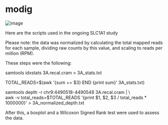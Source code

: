 

# modig


![image](https://github.com/user-attachments/assets/db1c5215-395a-4dc4-9362-ec818cd3b336)

Here are the scripts used in the ongoing SLC1A1 study

Please note: the data was normalized by calculating the total mapped reads for each sample, dividing raw counts by this value, and scaling to reads per million (RPM).

These steps were the following:

  samtools idxstats 3A.recal.cram > 3A_stats.txt           
  
  TOTAL_READS=$(awk '{sum += $3} END {print sum}' 3A_stats.txt)
  
  samtools depth -r chr9:4490518-4490548 3A.recal.cram | \  
  awk -v total_reads=$TOTAL_READS '{print $1, $2, $3 / total_reads * 1000000}' > 3A_normalized_depth.txt

After this, a boxplot and a Wilcoxon Signed Rank test were used to assess the data.
